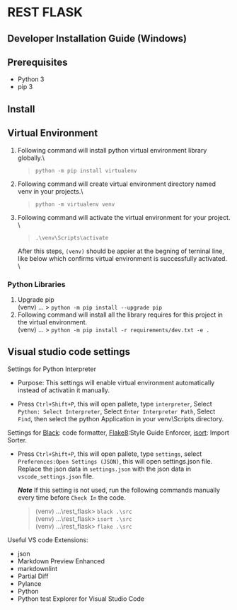 # REST FLASK

## Developer Installation Guide (Windows)

## Prerequisites

- Python 3
- pip 3


## Install

## Virtual Environment

1.  Following command will install python virtual environment library globally.\
    > `python -m pip install virtualenv`

2.  Following command will create virtual environment directory named venv in your projects.\
    > `python -m virtualenv venv`

3.  Following command will activate the virtual environment for your project. \
    >  `.\venv\Scripts\activate`

    After this steps, `(venv)` should be appier at the begning of terninal line, like below which 
    confirms virtual environment is successfully activated. \

### Python Libraries
1.  Upgrade pip\
    (venv) ... > `python -m pip install --upgrade pip`
2.  Following command will install all the library requires for this project in the virtual environment.\
    (venv) ... > `python -m pip install -r requirements/dev.txt -e .`

## Visual studio code settings

Settings for Python Interpreter

- Purpose: This settings will enable virtual environment automatically instead of activatiin it manually.

- Press `Ctrl+Shift+P`, this will open pallete, type `interpreter`, Select `Python: Select Interpreter`, 
Select `Enter Interpreter Path`, Select `Find`, then select the python Application in your venv\Scripts directory.

Settings for [Black](https://pypi.org/project/black/): code formatter, [Flake8](https://flake8.pycqa.org/en/latest/):Style Guide Enforcer, [isort](https://pypi.org/projects/isort/): Import Sorter.

- Press `Ctrl+Shift+P`, this will open pallete, type `settings`, select `Preferences:Open Settings (JSON)`, this will open settings.json file. Replace the json data in `settings.json` with the json data in `vscode_settings.json` file.

    ***Note*** If this setting is not used, run the following commands manually every time before `Check In` the code.

    > (venv) ...\rest_flask> `black .\src`\
    > (venv) ...\rest_flask> `isort .\src`\
    > (venv) ...\rest_flask> `flake .\src`

Useful VS code Extensions:

- json
- Markdown Preview Enhanced
- markdownlint
- Partial Diff
- Pylance
- Python
- Python test Explorer for Visual Studio Code
